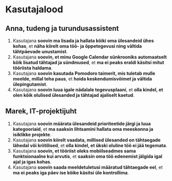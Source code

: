 # Kasutajalood

## Anna, tudeng ja turundusassistent
1. Kasutajana **soovin ma lisada ja hallata kõiki oma ülesandeid ühes kohas**, et **näha kiirelt oma töö- ja õppetegevusi ning vältida tähtpäevade unustamist**.
2. Kasutajana **soovin, et minu Google Calendar sünkrooniks automaatselt kõik lisatud tähtajad ja sündmused**, et **ma ei peaks eraldi käsitsi mitut tööriista haldama**.
3. Kasutajana **soovin kasutada Pomodoro taimerit, mis tuletab mulle meelde, millal teha paus**, et **hoida keskendumisvõimet ja vältida ülepingutamist**.
4. Kasutajana **soovin luua igale nädalale tegevusplaani**, et **olla kindel, et olen kõik olulised ülesanded ja tähtajad ajaliselt kaetud**.

## Marek, IT-projektijuht
1. Kasutajana **soovin määrata ülesandeid prioriteetide järgi ja luua kategooriaid**, et **ma saaksin lihtsamini hallata oma meeskonna ja isiklikke projekte**.
2. Kasutajana **soovin kiirelt vaadata, millised ülesanded on tähtaegade lähedal või kriitilised**, et **olla kindel, et ükski oluline töö ei jää tegemata**.
3. Kasutajana **soovin, et tööriist oleks mobiilseadmes sama funktsionaalne kui arvutis**, et **saaksin oma töö edenemist jälgida igal ajal ja igas kohas**.
4. Kasutajana **soovin saada meeldetuletusi määratud tähtaegade eel**, et **ma ei peaks iga päev ise kõike käsitsi üle kontrollima**.
